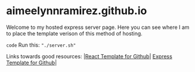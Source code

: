 # aimeelynnramirez.github.io
Welcome to my hosted express server page.
Here you can see where I am to place the template verison of this method of hosting.


`code`
Run this: `"./server.sh"`


Links towards good resources:
|[React Template for Github](https://aimeelynnramirez.github.io/local-wordpress-hosting/)|
[Express Template for Github](https://aimeelynnramirez.github.io)|
